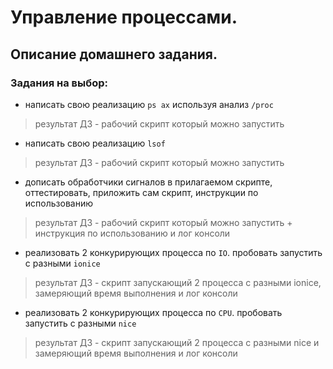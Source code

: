 # Управление процессами.

## Описание домашнего задания.

### Задания на выбор:

- написать свою реализацию `ps ax` используя анализ `/proc`
> результат ДЗ - рабочий скрипт который можно запустить
- написать свою реализацию `lsof`
> результат ДЗ - рабочий скрипт который можно запустить
- дописать обработчики сигналов в прилагаемом скрипте, оттестировать, приложить сам скрипт, инструкции по использованию
> результат ДЗ - рабочий скрипт который можно запустить + инструкция по использованию и лог консоли
- реализовать 2 конкурирующих процесса по `IO`. пробовать запустить с разными `ionice`
> результат ДЗ - скрипт запускающий 2 процесса с разными ionice, замеряющий время выполнения и лог консоли
- реализовать 2 конкурирующих процесса по `CPU`. пробовать запустить с разными `nice`
> результат ДЗ - скрипт запускающий 2 процесса с разными nice и замеряющий время выполнения и лог консоли
